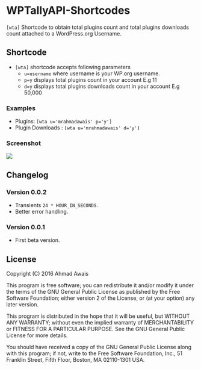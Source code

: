 # WPTallyAPI-Shortcodes
`[wta]` Shortcode to obtain total plugins count and total plugins downloads count attached to a WordPress.org Username.

## Shortcode
- `[wta]` shortcode accepts following parameters
    + `u=username` where username is your WP.org username.
    + `p=y` displays total plugins count in your account E.g 11
    + `d=y` displays total plugins downloads count in your account E.g 50,000

### Examples
- Plugins: `[wta u='mrahmadawais' p='y']`
- Plugin Downloads : `[wta u='mrahmadawais' d='y']`

### Screenshot
![](https://i.imgur.com/xcyQg9d.png)

## Changelog

### Version 0.0.2
- Transients `24 * HOUR_IN_SECONDS`.
- Better error handling.

### Version 0.0.1
- First beta version.

## License
Copyright (C) 2016  Ahmad Awais

This program is free software; you can redistribute it and/or modify it
under the terms of the GNU General Public License as published by the Free
Software Foundation; either version 2 of the License, or (at your option)
any later version.

This program is distributed in the hope that it will be useful, but WITHOUT
ANY WARRANTY; without even the implied warranty of MERCHANTABILITY or
FITNESS FOR A PARTICULAR PURPOSE.  See the GNU General Public License for
more details.

You should have received a copy of the GNU General Public License along
with this program; if not, write to the Free Software Foundation, Inc.,
51 Franklin Street, Fifth Floor, Boston, MA 02110-1301 USA.


